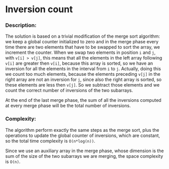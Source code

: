 # Inversion count

### Description:
The solution is based on a trivial modification of the merge sort algorithm: we keep a global counter initialized to zero and in the merge phase every time there are two elements that have to be swapped to sort the array, we increment the counter. When we swap two elements in position `i` and `j`, with `v[i] > v[j]`, this means that all the elements in the left array following `v[i]` are greater then `v[i]`, because this array is sorted, so we have an inversion for all the elements in the interval from `i` to `j`.
Actually, doing this we count too much elements, because the elements preceding `v[j]` in the right array are not an inversion for `j`, since also the right array is sorted, so these elements are less then `v[j]`. So we subtract those elements and we count the correct number of inversions of the two subarrays.

At the end of the last merge phase, the sum of all the inversions computed at every merge phase will be the total number of inversions.

### Complexity:
The algorithm perform exactly the same steps as the merge sort, plus the operations to update the global counter of inversions, which are constant, so the total time complexity is `O(n*log(n))`.

Since we use an auxiliary array in the merge phase, whose dimension is the sum of the size of the two subarrays we are merging, the space complexity is `O(n)`.
